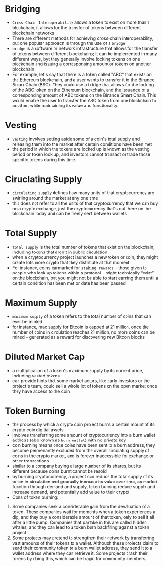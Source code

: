 # **Bridging**
- `Cross-Chain Interoperability` allows a token to exist on more than 1 blockchain, it allows for the transfer of tokens between different blockchain networks
- There are different methods for achieving cross-chain interoperability, but one popular approach is through the use of a `bridge`
- `bridge` is a software or network infrastructure that allows for the transfer of tokens between different blockchains; it can be implemented in many different ways, byt they generally involve locking tokens on one blockchain and issuing a corresponsing amount of tokens on another blockchain
- For example, let's say that there is a token called "ABC" that exists on the Ethereum blockchain, and a user wants to transfer it to the Binance Smart Chain (BSC). They could use a bridge that allows for the locking of the ABC token on the Ethereum blockchain, and the issuance of a corresponding amount of ABC tokens on the Binance Smart Chain. This would enable the user to transfer the ABC token from one blockchain to another, while maintaining its value and functionality.

# **Vesting**
- `vesting` involves setting aside some of a coin's total supply and releasing them into the market after certain conditions have been met
- the period in which the tokens are locked up is known as the vesting period or token lock up, and investors cannot transact or trade those specific tokens during this time.

# **Ciruclating Supply**
- `circulating supply` defines how many units of that cryptocurrency are swirling around the market at any one time
- this does not refer to all the units of that cryptocurrency that we can buy on a crypto exchange, just the cryptocurrency that's out there on the blockchain today and can be freely sent between wallets

# **Total Supply**
- `total supply` is the total number of tokens that exist on the blockchain, including tokens that aren't in public circulation
- when a cryptocurrency project launches a new token or coin, they might create lots more crypto that they distribute at that moment
- For instance, coins earmarked for `staking rewards` – those given to people who lock up tokens within a protocol – might technically “exist” on the blockchain, but you might not be able to start earning them until a certain condition has been met or date has been passed

# **Maximum Supply**
- `maximum supply` of a token refers to the total number of coins that can ever be minted
- for instance, max supply for Bitcoin is capped at 21 million, once the number of coins in circulation reaches 21 million, no more coins can be mined - generated as a reward for discovering new Bitcoin blocks

# **Diluted Market Cap**
- a multiplication of a token's maximum supply by its current price, including vested tokens
- can provide hints that some market actors, like early investors or the project's team, could sell a whole lot of tokens on the open market once they have access to the coin

# **Token Burning**
- the process by which a crypto coin project burns a certain mount of its crypto coin digitial assets
- involves transferring some amount of cryptocurrency into a burn wallet address (also known as `burn wallet`) with no private key
- coin burning means once coins have been sent to a burn address, they become permenantly excluded from the overall circulating supply of coins in the crypto market, and is forever inaccessible for exchange or other transactions
- similar to a company buying a large number of its shares, but its different because coins burnt cannot be resold
- by burning cryptocurrency, a project can reduce the total supply of its token in circulation and gradually increase its value over time, as market function through demand and supply, token burning reduce supply and increase demand, and potentially add value to their crypto
- Cons of token burning:
1. Some companies seek a considerable gain from the devaluation of a token. These companies wait for moments when a token experiences a dip, and they buy a considerable amount of that token, only to sell it all after a little pump. Companies that partake in this are called hidden whales, and they can lead to a token burn backfiring against a token project.
2. Some projects may pretend to strengthen their network by transferring vast amounts of their tokens to a wallet. Although these projects claim to send their community token to a burn wallet address, they send it to a wallet address where they can retrieve it. Some projects crash their tokens by doing this, which can be tragic for community members.